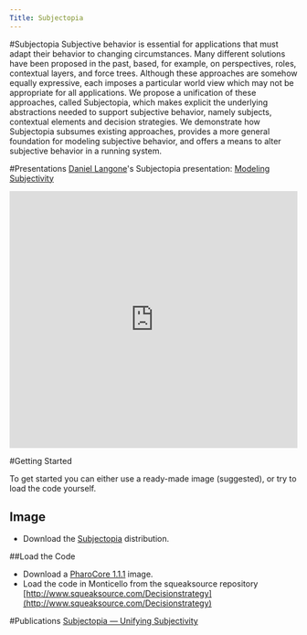 ```yaml
---
Title: Subjectopia
---
```

#Subjectopia
Subjective behavior is essential for applications that must adapt their behavior to changing circumstances. Many different solutions have been proposed in the past, based, for example, on perspectives, roles, contextual layers, and force trees. Although these approaches are somehow equally expressive, each imposes a particular world view which may not be appropriate for all applications.
We propose a unification of these approaches, called Subjectopia, which makes explicit the underlying abstractions needed to support subjective behavior, namely subjects, contextual elements and decision strategies. We demonstrate how Subjectopia subsumes existing approaches, provides a more general foundation for modeling subjective behavior, and offers a means to alter subjective behavior in a running system.

#Presentations
[Daniel Langone](%base_url%/wiki/alumni/daniellangone)'s Subjectopia presentation: [Modeling Subjectivity](%assets_url%/download/Subjectopia/ModelingSubjectivity.pdf)

<div style="width: 100%" id="\__ss_8447689"><iframe src="http://www.slideshare.net/slideshow/embed_code/8447689" width="100%" height="450" frameborder="0" marginwidth="0" marginheight="0" scrolling="no"></iframe></div>



#Getting Started

To get started you can either use a ready-made image (suggested), or try to load the code yourself.

## Image

-  Download the [Subjectopia](%assets_url%/download/Subjectopia/subjectopia_v1.0.zip) distribution.

##Load the Code

-  Download a [PharoCore 1.1.1](https://gforge.inria.fr/frs/download.php/27526/PharoCore-1.1.1.zip) image.
-  Load the code in Monticello from the squeaksource repository [http://www.squeaksource.com/Decisionstrategy](http://www.squeaksource.com/Decisionstrategy)

#Publications
[Subjectopia — Unifying Subjectivity](%assets_url%/scgbib/?query=subjectopia&filter=Year)
